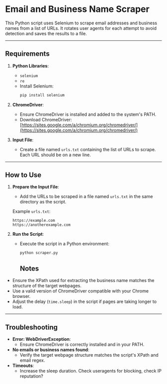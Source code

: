 # Email and Business Name Scraper

This Python script uses Selenium to scrape email addresses and business names from a list of URLs. It rotates user agents for each attempt to avoid detection and saves the results to a file.

---

## Requirements

1. **Python Libraries**:
   - `selenium`
   - `re`
   - Install Selenium:
     ```bash
     pip install selenium
     ```

2. **ChromeDriver**:
   - Ensure ChromeDriver is installed and added to the system's PATH.
   - Download ChromeDriver: [https://sites.google.com/a/chromium.org/chromedriver/](https://sites.google.com/a/chromium.org/chromedriver/)

3. **Input File**:
   - Create a file named `urls.txt` containing the list of URLs to scrape. Each URL should be on a new line.

---

## How to Use

1. **Prepare the Input File**:
   - Add the URLs to be scraped in a file named `urls.txt` in the same directory as the script.

   Example `urls.txt`:
   ```
   https://example.com
   https://anotherexample.com
   ```

2. **Run the Script**:
   - Execute the script in a Python environment:
     ```bash
     python scraper.py
     ```

     ## Notes

- Ensure the XPath used for extracting the business name matches the structure of the target webpages.
- Use a valid version of ChromeDriver compatible with your Chrome browser.
- Adjust the delay (`time.sleep`) in the script if pages are taking longer to load.

---

## Troubleshooting

- **Error: WebDriverException**:
  - Ensure ChromeDriver is correctly installed and in your PATH.
- **No emails or business names found**:
  - Verify the target webpage structure matches the script's XPath and email regex.
- **Timeouts**:
  - Increase the sleep duration. Check useragents for blocking, check IP reputation?
